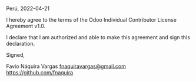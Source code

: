 Perú, 2022-04-21

I hereby agree to the terms of the Odoo Individual Contributor License
Agreement v1.0.

I declare that I am authorized and able to make this agreement and sign this
declaration.

Signed,

Favio Náquira Vargas fnaquiravargas@gmail.com https://github.com/fnaquira